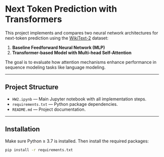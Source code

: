 # Next Token Prediction with Transformers

This project implements and compares two neural network architectures for next-token prediction using the [WikiText-2](https://paperswithcode.com/dataset/wikitext-2) dataset:

1. **Baseline Feedforward Neural Network (MLP)**
2. **Transformer-based Model with Multi-head Self-Attention**

The goal is to evaluate how attention mechanisms enhance performance in sequence modeling tasks like language modeling.

---

## Project Structure

- `HW2.ipynb` — Main Jupyter notebook with all implementation steps.
- `requirements.txt` — Python package dependencies.
- `README.md` — Project documentation.

---

##  Installation

Make sure Python ≥ 3.7 is installed. Then install the required packages:

```bash
pip install -r requirements.txt
